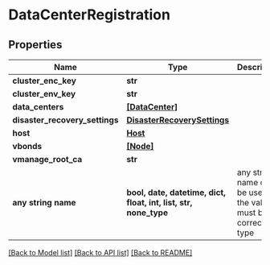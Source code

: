 # DataCenterRegistration


## Properties
Name | Type | Description | Notes
------------ | ------------- | ------------- | -------------
**cluster_enc_key** | **str** |  | [optional] 
**cluster_env_key** | **str** |  | [optional] 
**data_centers** | [**[DataCenter]**](DataCenter.md) |  | [optional] 
**disaster_recovery_settings** | [**DisasterRecoverySettings**](DisasterRecoverySettings.md) |  | [optional] 
**host** | [**Host**](Host.md) |  | [optional] 
**vbonds** | [**[Node]**](Node.md) |  | [optional] 
**vmanage_root_ca** | **str** |  | [optional] 
**any string name** | **bool, date, datetime, dict, float, int, list, str, none_type** | any string name can be used but the value must be the correct type | [optional]

[[Back to Model list]](../README.md#documentation-for-models) [[Back to API list]](../README.md#documentation-for-api-endpoints) [[Back to README]](../README.md)



